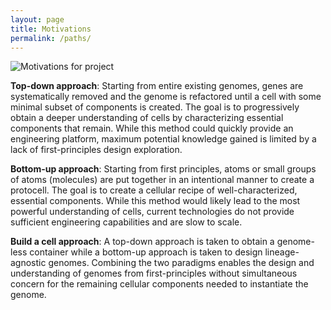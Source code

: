 ```yaml
---
layout: page
title: Motivations
permalink: /paths/
---
```


![Motivations for project](https://buildacell.io/engineering/images/Figure1.png)

**Top-down approach**: Starting from entire existing genomes, genes are systematically removed and the genome is refactored until a cell with some minimal subset of components is created. The goal is to progressively obtain a deeper understanding of cells by characterizing essential components that remain. While this method could quickly provide an engineering platform, maximum potential knowledge gained is limited by a lack of first-principles design exploration.

**Bottom-up approach**: Starting from first principles, atoms or small groups of atoms (molecules) are put together in an intentional manner to create a protocell. The goal is to create a cellular recipe of well-characterized, essential components. While this method would likely lead to the most powerful understanding of cells, current technologies do not provide sufficient engineering capabilities and are slow to scale.

**Build a cell approach**: A top-down approach is taken to obtain a genome-less container while a bottom-up approach is taken to design lineage-agnostic genomes. Combining the two paradigms enables the design and understanding of genomes from first-principles without simultaneous concern for the remaining cellular components needed to instantiate the genome.

